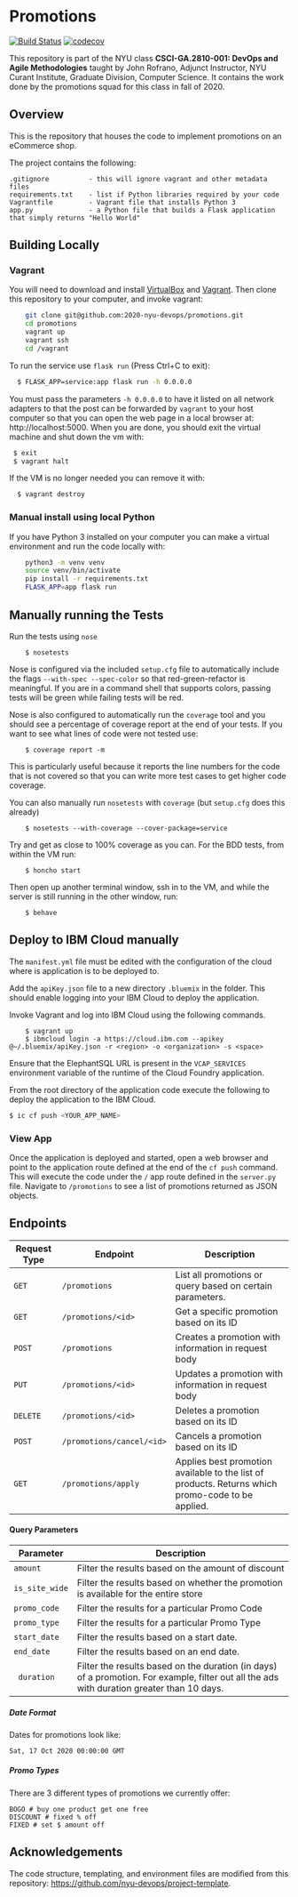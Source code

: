 # Promotions

[![Build Status](https://travis-ci.org/2020-nyu-devops/promotions.svg?branch=master)](https://travis-ci.org/2020-nyu-devops/promotions)
[![codecov](https://codecov.io/gh/2020-nyu-devops/promotions/branch/master/graph/badge.svg?token=N3CA84MPTL)](https://codecov.io/gh/2020-nyu-devops/promotions/)

This repository is part of the NYU class **CSCI-GA.2810-001: DevOps and Agile Methodologies** taught by John Rofrano, Adjunct Instructor, NYU Curant Institute, Graduate Division, Computer Science. It contains the work done by the promotions squad for this class in fall of 2020.

## Overview

This is the repository that houses the code to implement promotions on an eCommerce shop.

The project contains the following:

```text
.gitignore          - this will ignore vagrant and other metadata files
requirements.txt    - list if Python libraries required by your code
Vagrantfile         - Vagrant file that installs Python 3
app.py              - a Python file that builds a Flask application that simply returns "Hello World"
```

## Building Locally

### Vagrant

You will need to download and install [VirtualBox](https://www.virtualbox.org/) and [Vagrant](https://www.vagrantup.com/). Then clone this repository to your computer, and invoke vagrant:

```bash
    git clone git@github.com:2020-nyu-devops/promotions.git
    cd promotions
    vagrant up
    vagrant ssh
    cd /vagrant
```

To run the service use `flask run` (Press Ctrl+C to exit):

```bash
  $ FLASK_APP=service:app flask run -h 0.0.0.0
```

You must pass the parameters `-h 0.0.0.0` to have it listed on all network adapters to that the post can be forwarded by `vagrant` to your host computer so that you can open the web page in a local browser at: http://localhost:5000. When you are done, you should exit the virtual machine and shut down the vm with:

```bash
 $ exit
 $ vagrant halt
```

If the VM is no longer needed you can remove it with:

```bash
  $ vagrant destroy
```

### Manual install using local Python

If you have Python 3 installed on your computer you can make a virtual environment and run the code locally with:

```bash
    python3 -m venv venv
    source venv/bin/activate
    pip install -r requirements.txt
    FLASK_APP=app flask run
```

## Manually running the Tests

Run the tests using `nose`

```shell
    $ nosetests
```

Nose is configured via the included `setup.cfg` file to automatically include the flags `--with-spec --spec-color` so that red-green-refactor is meaningful. If you are in a command shell that supports colors, passing tests will be green while failing tests will be red.

Nose is also configured to automatically run the `coverage` tool and you should see a percentage of coverage report at the end of your tests. If you want to see what lines of code were not tested use:

```shell
    $ coverage report -m
```

This is particularly useful because it reports the line numbers for the code that is not covered so that you can write more test cases to get higher code coverage.

You can also manually run `nosetests` with `coverage` (but `setup.cfg` does this already)

```shell
    $ nosetests --with-coverage --cover-package=service
```

Try and get as close to 100% coverage as you can. For the BDD tests, from within the VM run:

```shell
    $ honcho start
```

Then open up another terminal window, ssh in to the VM, and while the server is still running in the other window, run:

```shell
    $ behave
```

## Deploy to IBM Cloud manually
The `manifest.yml` file must be edited with the configuration of the cloud where is application is to be deployed to.

Add the `apiKey.json` file to a new directory `.bluemix` in the folder. This should enable logging into your IBM Cloud to deploy the application.

Invoke Vagrant and log into IBM Cloud using the following commands.

``` shell
    $ vagrant up
    $ ibmcloud login -a https://cloud.ibm.com --apikey @~/.bluemix/apiKey.json -r <region> -o <organization> -s <space> 
``` 

Ensure that the ElephantSQL URL is present in the `VCAP_SERVICES` environment variable of the runtime of the Cloud Foundry application.

From the root directory of the application code execute the following to deploy the application to the IBM Cloud. 

```bash
$ ic cf push <YOUR_APP_NAME>
```

### View App
Once the application is deployed and started, open a web browser and point to the application route defined at the end of the `cf push` command. This will execute the code under the `/` app route defined in the `server.py` file. Navigate to `/promotions` to see a list of promotions returned as JSON objects.



## Endpoints

| Request Type | Endpoint                      | Description                                                                                       |
| ------------ | ----------------------------- | ------------------------------------------------------------------------------------------------- |
| ```GET```    | ```/promotions```             | List all promotions or query based on certain parameters.                                         |
| ```GET```    | ```/promotions/<id>```        | Get a specific promotion based on its ID                                                          |
| ```POST```   | ```/promotions```             | Creates a promotion with information in request body                                              |
| ```PUT```    | ```/promotions/<id>```        | Updates a promotion with information in request body                                              |
| ```DELETE``` | ```/promotions/<id>```        | Deletes a promotion based on its ID                                                               |
| ```POST```   | ```/promotions/cancel/<id>``` | Cancels a promotion based on its ID                                                               |
| ```GET```    | ```/promotions/apply```       | Applies best promotion available to the list of products. Returns which promo-code to be applied. |

#### Query Parameters

| Parameter          | Description                                                                                                                                |
| ------------------ | ------------------------------------------------------------------------------------------------------------------------------------------ |
| ```amount```       | Filter the results based on the amount of discount                                                                                         |
| ```is_site_wide``` | Filter the results based on whether the promotion is available for the entire store                                                        |
| ```promo_code```   | Filter the results for a particular Promo Code                                                                                             |
| ```promo_type```   | Filter the results for a particular Promo Type                                                                                             |
| ```start_date```   | Filter the results based on a start date.                                                                                                  |
| ```end_date```     | Filter the results based on an end date.                                                                                                   |
| ``` duration```    | Filter the results based on the duration (in days) of a promotion. For example, filter out all the ads with duration greater than 10 days. |

##### Date Format

Dates for promotions look like: 

```Sat, 17 Oct 2020 00:00:00 GMT```


##### Promo Types 

There are 3 different types of promotions we currently offer:

```text
BOGO # buy one product get one free
DISCOUNT # fixed % off
FIXED # set $ amount off
```

## Acknowledgements

The code structure, templating, and environment files are modified from this repository: https://github.com/nyu-devops/project-template.
